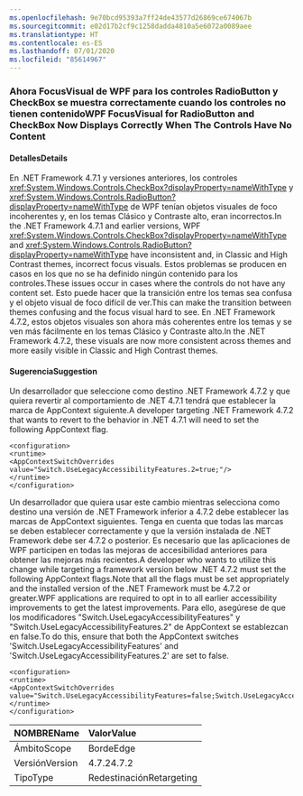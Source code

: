 ```yaml
---
ms.openlocfilehash: 9e70bcd95393a7ff24de43577d26869ce674067b
ms.sourcegitcommit: e02d17b2cf9c1258dadda4810a5e6072a0089aee
ms.translationtype: HT
ms.contentlocale: es-ES
ms.lasthandoff: 07/01/2020
ms.locfileid: "85614967"
---
```

### <a name="wpf-focusvisual-for-radiobutton-and-checkbox-now-displays-correctly-when-the-controls-have-no-content"></a><span data-ttu-id="67a77-101">Ahora FocusVisual de WPF para los controles RadioButton y CheckBox se muestra correctamente cuando los controles no tienen contenido</span><span class="sxs-lookup"><span data-stu-id="67a77-101">WPF FocusVisual for RadioButton and CheckBox Now Displays Correctly When The Controls Have No Content</span></span>

#### <a name="details"></a><span data-ttu-id="67a77-102">Detalles</span><span class="sxs-lookup"><span data-stu-id="67a77-102">Details</span></span>

<span data-ttu-id="67a77-103">En .NET Framework 4.7.1 y versiones anteriores, los controles <xref:System.Windows.Controls.CheckBox?displayProperty=nameWithType> y <xref:System.Windows.Controls.RadioButton?displayProperty=nameWithType> de WPF tenían objetos visuales de foco incoherentes y, en los temas Clásico y Contraste alto, eran incorrectos.</span><span class="sxs-lookup"><span data-stu-id="67a77-103">In the .NET Framework 4.7.1 and earlier versions, WPF <xref:System.Windows.Controls.CheckBox?displayProperty=nameWithType> and <xref:System.Windows.Controls.RadioButton?displayProperty=nameWithType> have inconsistent and, in Classic and High Contrast themes, incorrect focus visuals.</span></span>  <span data-ttu-id="67a77-104">Estos problemas se producen en casos en los que no se ha definido ningún contenido para los controles.</span><span class="sxs-lookup"><span data-stu-id="67a77-104">These issues occur in cases where the controls do not have any content set.</span></span>  <span data-ttu-id="67a77-105">Esto puede hacer que la transición entre los temas sea confusa y el objeto visual de foco difícil de ver.</span><span class="sxs-lookup"><span data-stu-id="67a77-105">This can make the transition between themes confusing and the focus visual hard to see.</span></span> <span data-ttu-id="67a77-106">En .NET Framework 4.7.2, estos objetos visuales son ahora más coherentes entre los temas y se ven más fácilmente en los temas Clásico y Contraste alto.</span><span class="sxs-lookup"><span data-stu-id="67a77-106">In the .NET Framework 4.7.2, these visuals are now more consistent across themes and more easily visible in Classic and High Contrast themes.</span></span>

#### <a name="suggestion"></a><span data-ttu-id="67a77-107">Sugerencia</span><span class="sxs-lookup"><span data-stu-id="67a77-107">Suggestion</span></span>

<span data-ttu-id="67a77-108">Un desarrollador que seleccione como destino .NET Framework 4.7.2 y que quiera revertir al comportamiento de .NET 4.7.1 tendrá que establecer la marca de AppContext siguiente.</span><span class="sxs-lookup"><span data-stu-id="67a77-108">A developer targeting .NET Framework 4.7.2 that wants to revert to the behavior in .NET 4.7.1 will need to set the following AppContext flag.</span></span>

<pre><code class="lang-xml">&lt;configuration&gt;&#13;&#10;&lt;runtime&gt;&#13;&#10;&lt;AppContextSwitchOverrides value=&quot;Switch.UseLegacyAccessibilityFeatures.2=true;&quot;/&gt;&#13;&#10;&lt;/runtime&gt;&#13;&#10;&lt;/configuration&gt;&#13;&#10;</code></pre>

<span data-ttu-id="67a77-109">Un desarrollador que quiera usar este cambio mientras selecciona como destino una versión de .NET Framework inferior a 4.7.2 debe establecer las marcas de AppContext siguientes. Tenga en cuenta que todas las marcas se deben establecer correctamente y que la versión instalada de .NET Framework debe ser 4.7.2 o posterior. Es necesario que las aplicaciones de WPF participen en todas las mejoras de accesibilidad anteriores para obtener las mejoras más recientes.</span><span class="sxs-lookup"><span data-stu-id="67a77-109">A developer who wants to utilize this change while targeting a framework version below .NET 4.7.2 must set the following AppContext flags.Note that all the flags must be set appropriately and the installed version of the .NET Framework must be 4.7.2 or greater.WPF applications are required to opt in to all earlier accessibility improvements to get the latest improvements.</span></span> <span data-ttu-id="67a77-110">Para ello, asegúrese de que los modificadores "Switch.UseLegacyAccessibilityFeatures" y "Switch.UseLegacyAccessibilityFeatures.2" de AppContext se establezcan en false.</span><span class="sxs-lookup"><span data-stu-id="67a77-110">To do this, ensure that both the AppContext switches 'Switch.UseLegacyAccessibilityFeatures' and 'Switch.UseLegacyAccessibilityFeatures.2' are set to false.</span></span>

<pre><code class="lang-xml">&lt;configuration&gt;&#13;&#10;&lt;runtime&gt;&#13;&#10;&lt;AppContextSwitchOverrides value=&quot;Switch.UseLegacyAccessibilityFeatures=false;Switch.UseLegacyAccessibilityFeatures.2=false;&quot;/&gt;&#13;&#10;&lt;/runtime&gt;&#13;&#10;&lt;/configuration&gt;&#13;&#10;</code></pre>

| <span data-ttu-id="67a77-111">NOMBRE</span><span class="sxs-lookup"><span data-stu-id="67a77-111">Name</span></span>    | <span data-ttu-id="67a77-112">Valor</span><span class="sxs-lookup"><span data-stu-id="67a77-112">Value</span></span>       |
|:--------|:------------|
| <span data-ttu-id="67a77-113">Ámbito</span><span class="sxs-lookup"><span data-stu-id="67a77-113">Scope</span></span>   | <span data-ttu-id="67a77-114">Borde</span><span class="sxs-lookup"><span data-stu-id="67a77-114">Edge</span></span>        |
| <span data-ttu-id="67a77-115">Versión</span><span class="sxs-lookup"><span data-stu-id="67a77-115">Version</span></span> | <span data-ttu-id="67a77-116">4.7.2</span><span class="sxs-lookup"><span data-stu-id="67a77-116">4.7.2</span></span>       |
| <span data-ttu-id="67a77-117">Tipo</span><span class="sxs-lookup"><span data-stu-id="67a77-117">Type</span></span>    | <span data-ttu-id="67a77-118">Redestinación</span><span class="sxs-lookup"><span data-stu-id="67a77-118">Retargeting</span></span> |
